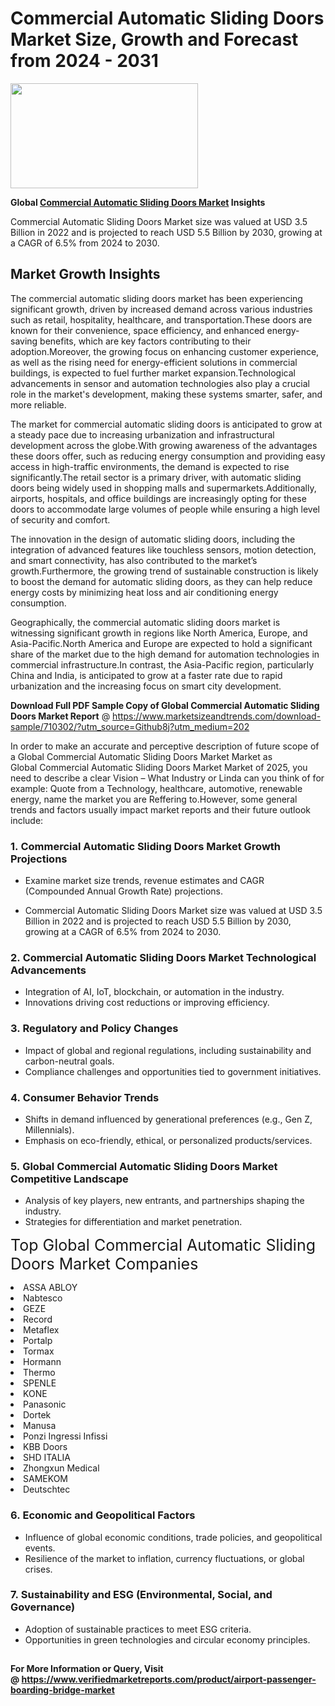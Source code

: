 <H1>Commercial Automatic Sliding Doors Market Size, Growth and Forecast from 2024 - 2031</H1><img class="aligncenter size-medium wp-image-584254" src="https://thirdeyenews.in/wp-content/uploads/2024/09/Global-Market-Research-300x168.jpeg" alt="" width="300" height="168" /><p><strong>Global&nbsp;<a href="https://www.marketsizeandtrends.com/download-sample/710302/?utm_source=Github8j?utm_medium=202">Commercial Automatic Sliding Doors Market</a> Insights</strong></p><p>Commercial Automatic Sliding Doors Market size was valued at USD 3.5 Billion in 2022 and is projected to reach USD 5.5 Billion by 2030, growing at a CAGR of 6.5% from 2024 to 2030.</p><p><h2>Market Growth Insights</h2> <p>The commercial automatic sliding doors market has been experiencing significant growth, driven by increased demand across various industries such as retail, hospitality, healthcare, and transportation.These doors are known for their convenience, space efficiency, and enhanced energy-saving benefits, which are key factors contributing to their adoption.Moreover, the growing focus on enhancing customer experience, as well as the rising need for energy-efficient solutions in commercial buildings, is expected to fuel further market expansion.Technological advancements in sensor and automation technologies also play a crucial role in the market's development, making these systems smarter, safer, and more reliable.</p> <p>The market for commercial automatic sliding doors is anticipated to grow at a steady pace due to increasing urbanization and infrastructural development across the globe.With growing awareness of the advantages these doors offer, such as reducing energy consumption and providing easy access in high-traffic environments, the demand is expected to rise significantly.The retail sector is a primary driver, with automatic sliding doors being widely used in shopping malls and supermarkets.Additionally, airports, hospitals, and office buildings are increasingly opting for these doors to accommodate large volumes of people while ensuring a high level of security and comfort.</p> <p>The innovation in the design of automatic sliding doors, including the integration of advanced features like touchless sensors, motion detection, and smart connectivity, has also contributed to the market’s growth.Furthermore, the growing trend of sustainable construction is likely to boost the demand for automatic sliding doors, as they can help reduce energy costs by minimizing heat loss and air conditioning energy consumption.</p> <p>Geographically, the commercial automatic sliding doors market is witnessing significant growth in regions like North America, Europe, and Asia-Pacific.North America and Europe are expected to hold a significant share of the market due to the high demand for automation technologies in commercial infrastructure.In contrast, the Asia-Pacific region, particularly China and India, is anticipated to grow at a faster rate due to rapid urbanization and the increasing focus on smart city development.</p> <p><span class=""><strong>Download Full PDF Sample Copy of Global Commercial Automatic Sliding Doors Market Report</strong> @ <a href="https://www.marketsizeandtrends.com/download-sample/710302/?utm_source=Github8j?utm_medium=202" target="_blank">https://www.marketsizeandtrends.com/download-sample/710302/?utm_source=Github8j?utm_medium=202</a></span></p><p>In order to make an accurate and perceptive description of future scope of a Global&nbsp;Commercial Automatic Sliding Doors Market Market as Global&nbsp;Commercial Automatic Sliding Doors Market Market of 2025, you need to describe a clear Vision &ndash; What Industry or Linda can you think of for example: Quote from a Technology, healthcare, automotive, renewable energy, name the market you are Reffering to.However, some general trends and factors usually impact market reports and their future outlook include:</p><h3>1.&nbsp;<strong>Commercial Automatic Sliding Doors Market Growth Projections</strong></h3><ul><li>Examine market size trends, revenue estimates and CAGR (Compounded Annual Growth Rate) projections.</li><li><p>Commercial Automatic Sliding Doors Market size was valued at USD 3.5 Billion in 2022 and is projected to reach USD 5.5 Billion by 2030, growing at a CAGR of 6.5% from 2024 to 2030.</p></li></ul><h3>2.&nbsp;<strong>Commercial Automatic Sliding Doors Market Technological Advancements</strong></h3><ul><li>Integration of AI, IoT, blockchain, or automation in the industry.</li><li>Innovations driving cost reductions or improving efficiency.</li></ul><h3>3.&nbsp;<strong>Regulatory and Policy Changes</strong></h3><ul><li>Impact of global and regional regulations, including sustainability and carbon-neutral goals.</li><li>Compliance challenges and opportunities tied to government initiatives.</li></ul><h3>4.&nbsp;<strong>Consumer Behavior Trends</strong></h3><ul><li>Shifts in demand influenced by generational preferences (e.g., Gen Z, Millennials).</li><li>Emphasis on eco-friendly, ethical, or personalized products/services.</li></ul><h3>5.&nbsp;<strong>Global Commercial Automatic Sliding Doors Market Competitive Landscape</strong></h3><ul><li>Analysis of key players, new entrants, and partnerships shaping the industry.</li><li>Strategies for differentiation and market penetration.</li></ul><p data-pm-slice="1 1 []"><span style="color: inherit; font-family: inherit; font-size: 25px;">Top Global Commercial Automatic Sliding Doors Market Companies</span></p><div class="" data-test-id=""><p><li>ASSA ABLOY</li><li> Nabtesco</li><li> GEZE</li><li> Record</li><li> Metaflex</li><li> Portalp</li><li> Tormax</li><li> Hormann</li><li> Thermo</li><li> SPENLE</li><li> KONE</li><li> Panasonic</li><li> Dortek</li><li> Manusa</li><li> Ponzi Ingressi Infissi</li><li> KBB Doors</li><li> SHD ITALIA</li><li> Zhongxun Medical</li><li> SAMEKOM</li><li> Deutschtec</li></p></div><h3>6.&nbsp;<strong>Economic and Geopolitical Factors</strong></h3><ul><li>Influence of global economic conditions, trade policies, and geopolitical events.</li><li>Resilience of the market to inflation, currency fluctuations, or global crises.</li></ul><h3>7.&nbsp;<strong>Sustainability and ESG (Environmental, Social, and Governance)</strong></h3><ul><li>Adoption of sustainable practices to meet ESG criteria.</li><li>Opportunities in green technologies and circular economy principles.</li></ul><h2><strong style="font-size: 14px;">For More Information or Query, Visit @&nbsp;</strong><a style="background-color: #ffffff; font-size: 14px;" href="https://www.marketsizeandtrends.com/report/commercial-automatic-sliding-doors-market/" target="_blank">https://www.verifiedmarketreports.com/product/airport-passenger-boarding-bridge-market</a></h2>